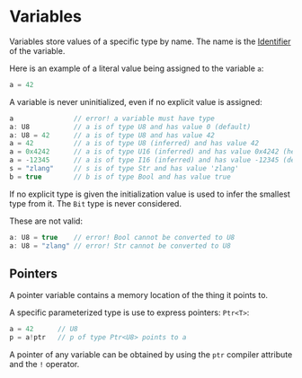 # Variables

Variables store values of a specific type by name. The name is the [Identifier](../lexical/identifier.md) of the variable.

Here is an example of a literal value being assigned to the variable `a`:

```C#
a = 42
```

A variable is never uninitialized, even if no explicit value is assigned:

```C#
a               // error! a variable must have type
a: U8           // a is of type U8 and has value 0 (default)
a: U8 = 42      // a is of type U8 and has value 42
a = 42          // a is of type U8 (inferred) and has value 42
a = 0x4242      // a is of type U16 (inferred) and has value 0x4242 (hex)
a = -12345      // a is of type I16 (inferred) and has value -12345 (dec)
s = "zlang"     // s is of type Str and has value 'zlang'
b = true        // b is of type Bool and has value true
```

If no explicit type is given the initialization value is used to infer the smallest type from it. The `Bit` type is never considered.

These are not valid:

```C#
a: U8 = true    // error! Bool cannot be converted to U8
a: U8 = "zlang" // error! Str cannot be converted to U8
```

## Pointers

A pointer variable contains a memory location of the thing it points to.

A specific parameterized type is use to express pointers: `Ptr<T>`:

```C#
a = 42      // U8
p = a!ptr   // p of type Ptr<U8> points to a
```

A pointer of any variable can be obtained by using the `ptr` compiler attribute and the `!` operator.
